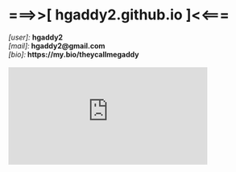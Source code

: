 # ===>>[ hgaddy2.github.io ]<<===

<p><left><i>[user]:</i></left> <b>hgaddy2</b> <br>
<i>[mail]:</i><b> hgaddy2@gmail.com</b> <br>
<i>[bio]:</i><b> https://my.bio/theycallmegaddy</b>
<br><br>

<iframe src="https://allmylinks.com/widget/profile/theycallmegaddy.html?dark=1&big=0" width="395" height="193.288" style="max-width:100%;display: block; margin: 0; border:none;overflow:hidden" scrolling="no" frameborder=".5" allowtransparency="false" allow="encrypted-media"></iframe>
</p>
